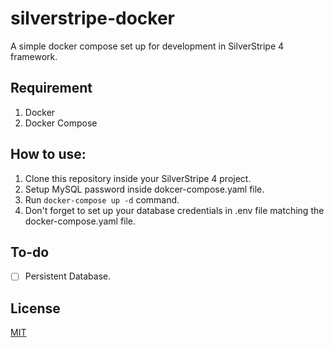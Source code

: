 # silverstripe-docker
A simple docker compose set up for development in SilverStripe 4 framework.

## Requirement
1. Docker
2. Docker Compose

## How to use:
1. Clone this repository inside your SilverStripe 4 project.
2. Setup MySQL password inside dokcer-compose.yaml file.
3. Run ```docker-compose up -d``` command.
4. Don't forget to set up your database credentials in .env file matching the docker-compose.yaml file. 

## To-do
- [ ] Persistent Database.

## License
[MIT](https://choosealicense.com/licenses/mit/)

